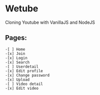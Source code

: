# Wetube

Cloning Youtube with VanillaJS and NodeJS

## Pages:

    -[ ] Home
    -[x] Join
    -[x] Login
    -[x] Search
    -[ ] Userdetail
    -[x] Edit profile
    -[x] Change password
    -[x] Upload
    -[ ] Video detail
    -[x] Edit video
